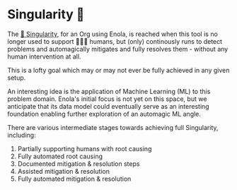<!--
    SPDX-License-Identifier: Apache-2.0

    Copyright 2023 The Enola <https://enola.dev> Authors

    Licensed under the Apache License, Version 2.0 (the "License");
    you may not use this file except in compliance with the License.
    You may obtain a copy of the License at

        https://www.apache.org/licenses/LICENSE-2.0

    Unless required by applicable law or agreed to in writing, software
    distributed under the License is distributed on an "AS IS" BASIS,
    WITHOUT WARRANTIES OR CONDITIONS OF ANY KIND, either express or implied.
    See the License for the specific language governing permissions and
    limitations under the License.
-->

# Singularity 🔮

The [🔮 Singularity](https://en.wikipedia.org/wiki/Technological_singularity), for an Org using Enola,
is reached when this tool is no longer used to support 🕵🏾‍♀️ humans, but (only) continously runs
to detect problems and automagically mitigates and fully resolves them - without
any human intervention at all.

This is a lofty goal which may or may not ever be fully achieved in any given setup.

An interesting idea is the application of Machine Learning (ML) to this problem domain.
Enola's initial focus is not yet on this space, but we anticipate that its data model
could eventually serve as an interesting foundation enabling further exploration
of an automagic ML angle.

There are various intermediate stages towards achieving full Singularity, including:

1. Partially supporting humans with root causing
1. Fully automated root causing
1. Documented mitigation & resolution steps
1. Assisted mitigation & resolution
1. Fully automated mitigation & resolution
